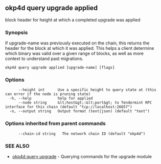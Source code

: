 ## okp4d query upgrade applied

block header for height at which a completed upgrade was applied

### Synopsis

If upgrade-name was previously executed on the chain, this returns the header for the block at which it was applied.
This helps a client determine which binary was valid over a given range of blocks, as well as more context to understand past migrations.

```
okp4d query upgrade applied [upgrade-name] [flags]
```

### Options

```
      --height int      Use a specific height to query state at (this can error if the node is pruning state)
  -h, --help            help for applied
      --node string     &lt;host&gt;:&lt;port&gt; to Tendermint RPC interface for this chain (default "tcp://localhost:26657")
  -o, --output string   Output format (text|json) (default "text")
```

### Options inherited from parent commands

```
      --chain-id string   The network chain ID (default "okp4d")
```

### SEE ALSO

* [okp4d query upgrade](okp4d_query_upgrade.md)	 - Querying commands for the upgrade module

